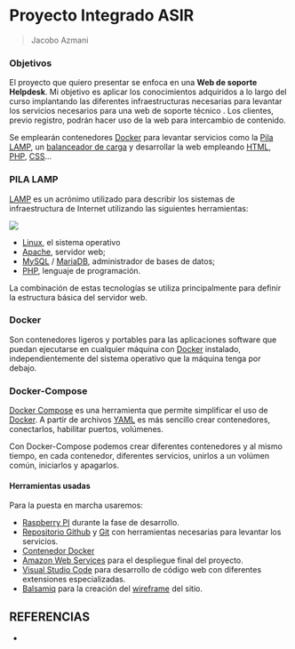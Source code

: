 # Proyecto Integrado ASIR
> Jacobo Azmani

### Objetivos
El proyecto que quiero presentar se enfoca en una **Web de soporte Helpdesk**. Mi objetivo es aplicar los conocimientos adquiridos a lo largo del curso implantando las diferentes infraestructuras necesarias para levantar los servicios necesarios para una web de soporte técnico . Los clientes, previo registro, podrán hacer uso de la web para intercambio de contenido.

Se emplearán contenedores [Docker](https://www.docker.com/) para levantar servicios como la [Pila LAMP](https://es.wikipedia.org/wiki/LAMP), un [balanceador de carga](https://es.wikipedia.org/wiki/Equilibrador_de_carga) y desarrollar la web empleando [HTML](https://developer.mozilla.org/es/docs/Web/HTML), [PHP](https://www.php.net/), [CSS](https://developer.mozilla.org/es/docs/Web/CSS)...

### PILA LAMP
[LAMP](https://es.wikipedia.org/wiki/LAMP) es un acrónimo utilizado para describir los sistemas de infraestructura de Internet utilizando las siguientes herramientas:

![](https://lh4.googleusercontent.com/wmCuTDpkpnkjtu8_EtTcK3usdu5NcQyHkphLmApGya_j3ulA8OGTKAnrIrjVrt7gh-nwF23GYXDFE9AwdEIw8OwkuOHz9Uq_y8XpzFctBODDl23cZQsDL0-Cw267y6xovLe8nwnk)

- [Linux](https://es.wikipedia.org/wiki/GNU/Linux), el sistema operativo
- [Apache](https://httpd.apache.org/), servidor web;
- [MySQL](https://www.mysql.com/) / [MariaDB](https://mariadb.org/), administrador de bases de datos;
-  	[PHP](https://www.php.net/), lenguaje de programación.

La combinación de estas tecnologías se utiliza principalmente para definir la estructura básica del servidor web.

### Docker

Son contenedores ligeros y portables para las aplicaciones software que puedan ejecutarse en cualquier máquina con [Docker](https://www.docker.com/) instalado, independientemente del sistema operativo que la máquina tenga por debajo.

### Docker-Compose

[Docker Compose](https://docs.docker.com/compose/) es una herramienta que permite simplificar el uso de [Docker](https://www.docker.com/). A partir de archivos [YAML](https://es.wikipedia.org/wiki/YAML) es más sencillo crear contenedores, conectarlos, habilitar puertos, volúmenes.

Con Docker-Compose podemos crear diferentes contenedores y al mismo tiempo, en cada contenedor, diferentes servicios, unirlos a un volúmen común, iniciarlos y apagarlos.

#### Herramientas usadas

Para la puesta en marcha usaremos:

-   [Raspberry PI](https://www.raspberrypi.org/) durante la fase de desarrollo.
-   [Repositorio Github](https://github.com/) y [Git](https://git-scm.com/) con herramientas necesarias para levantar los servicios.
-   [Contenedor Docker](https://aws.amazon.com/es/docker/)
-   [Amazon Web Services](https://aws.amazon.com/es/) para el despliegue final del proyecto.
-   [Visual Studio Code](https://code.visualstudio.com/) para desarrollo de código web con diferentes extensiones especializadas.
- [Balsamiq](https://balsamiq.com/) para la creación del [wireframe](https://es.wikipedia.org/wiki/Website_wireframe) del sitio.

## REFERENCIAS
- 
